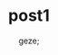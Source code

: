 ---
title: post1
slug: post1
tags: nav
author: geze;
summary: ' Those who Trust in the lord Shall renew there streangth'
---